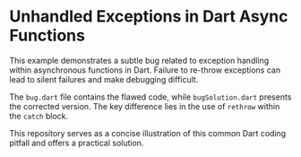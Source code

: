 # Unhandled Exceptions in Dart Async Functions

This example demonstrates a subtle bug related to exception handling within asynchronous functions in Dart.  Failure to re-throw exceptions can lead to silent failures and make debugging difficult.

The `bug.dart` file contains the flawed code, while `bugSolution.dart` presents the corrected version.  The key difference lies in the use of `rethrow` within the `catch` block. 

This repository serves as a concise illustration of this common Dart coding pitfall and offers a practical solution.